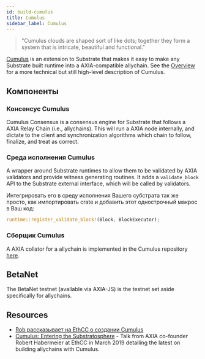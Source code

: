 ```yaml
---
id: build-cumulus
title: Cumulus
sidebar_label: Cumulus
---
```


> "Cumulus clouds are shaped sort of like dots; together they form a system that is intricate, beautiful and functional."

[Cumulus](https://github.com/axia-tech/cumulus) is an extension to Substrate that makes it easy to make any Substrate built runtime into a AXIA-compatible allychain. See the [Overview](https://github.com/axia-tech/cumulus/blob/master/docs/overview.md) for a more technical but still high-level description of Cumulus.

## Компоненты

### Консенсус Cumulus

Cumulus Consensus is a consensus engine for Substrate that follows a AXIA Relay Chain (i.e., allychains). This will run a AXIA node internally, and dictate to the client and synchronization algorithms which chain to follow, finalize, and treat as correct.

### Среда исполнения Cumulus

A wrapper around Substrate runtimes to allow them to be validated by AXIA validators and provide witness generating routines. It adds a `validate_block` API to the Substrate external interface, which will be called by validators.

Интегрировать его в среду исполнения Вашего субстрата так же просто, как импортировать crate и добавить этот однострочный макрос в Ваш код:

```rust
runtime::register_validate_block!(Block, BlockExecutor);
```

### Сборщик Cumulus

A AXIA collator for a allychain is implemented in the Cumulus repository [here](https://github.com/axia-tech/cumulus/tree/master/collator).

## BetaNet

The BetaNet testnet (available via AXIA-JS) is the testnet set aside specifically for allychains.

## Resources

- [Rob рассказывает на EthCC о создании Cumulus](https://www.youtube.com/watch?v=thgtXq5YMOo)
- [Cumulus: Entering the Substratosphere](https://www.youtube.com/watch?v=thgtXq5YMOo) - Talk from AXIA co-founder Robert Habermeier at EthCC in March 2019 detailing the latest on building allychains with Cumulus.
